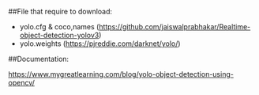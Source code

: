 ##File that require to download:

- yolo.cfg & coco,names (https://github.com/jaiswalprabhakar/Realtime-object-detection-yolov3)
- yolo.weights (https://pjreddie.com/darknet/yolo/)

##Documentation:

https://www.mygreatlearning.com/blog/yolo-object-detection-using-opencv/